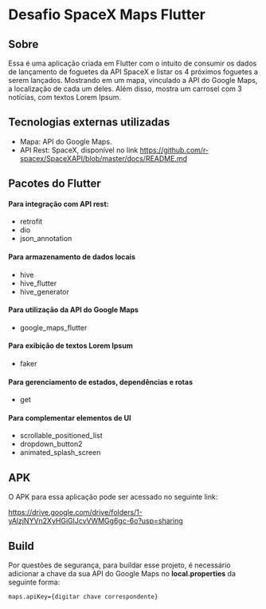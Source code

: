 # Desafio SpaceX Maps Flutter

## Sobre
Essa é uma aplicação criada em Flutter com o intuito de consumir os dados de lançamento de foguetes da API SpaceX e listar os 4 próximos foguetes a serem lançados. Mostrando em um mapa, vinculado a API do Google Maps, a localização de cada um deles. Além disso, mostra um carrosel com 3 notícias, com textos Lorem Ipsum.

## Tecnologias externas utilizadas

- Mapa: API do Google Maps.
- API Rest: SpaceX, disponível no link https://github.com/r-spacex/SpaceXAPI/blob/master/docs/README.md

## Pacotes do Flutter

#### Para integração com API rest:

- retrofit
- dio
- json_annotation

#### Para armazenamento de dados locais
- hive
- hive_flutter
- hive_generator

#### Para utilização da API do Google Maps
- google_maps_flutter

#### Para exibição de textos Lorem Ipsum
- faker

#### Para gerenciamento de estados, dependências e rotas
- get

#### Para complementar elementos de UI
- scrollable_positioned_list
- dropdown_button2
- animated_splash_screen

## APK 

O APK para essa aplicação pode ser acessado no seguinte link: 

https://drive.google.com/drive/folders/1-yAlzjNYVn2XyHGiGlJcvVWMGg6gc-6o?usp=sharing


## Build

Por questões de segurança, para buildar esse projeto, é necessário adicionar a chave da sua API do Google Maps no **local.properties** da seguinte forma:

 ``maps.apiKey={digitar chave correspondente}``



